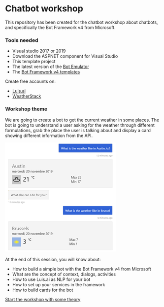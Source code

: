 # Chatbot workshop
This repository has been created for the chatbot workshop about chatbots, and specifically the Bot Framework v4 from Microsoft.

### Tools needed
- Visual studio 2017 or 2019
- Download the ASPNET component for Visual Studio
- This template project
- The latest version of the [Bot Emulator](https://github.com/Microsoft/BotFramework-Emulator/releases)
- The [Bot Framework v4 templates](https://marketplace.visualstudio.com/items?itemName=BotBuilder.botbuilderv4)

Create free accounts on:
- [Luis.ai](https://www.luis.ai/home)
- [WeatherStack](https://weatherstack.com/)

### Workshop theme
We are going to create a bot to get the current weather in some places. The bot is going to understand a user asking for the weather through different formulations, grab the place the user is talking about and display a card showing different information from the API.

![Screenshot result](Pictures/Result_screenshot.png)

At the end of this session, you will know about:
-	How to build a simple bot with the Bot Framework v4 from Microsoft
-	What are the concept of context, dialogs, activities
-	How to use Luis.ai as NLP for your bot
-	How to set up your services in the framework
-	How to build cards for the bot

[Start the workshop with some theory](https://github.com/shamely/weather-bot/wiki/Workshop---Theory)
